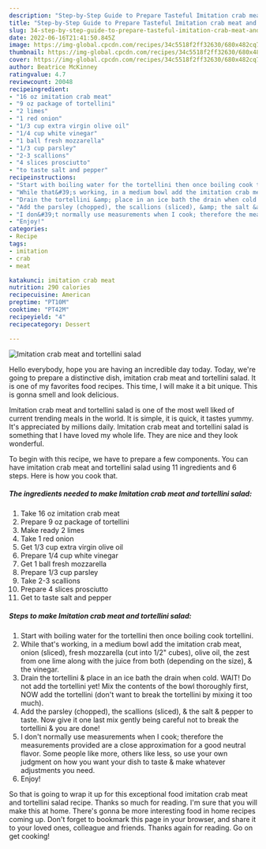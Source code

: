 ```yaml
---
description: "Step-by-Step Guide to Prepare Tasteful Imitation crab meat and tortellini salad"
title: "Step-by-Step Guide to Prepare Tasteful Imitation crab meat and tortellini salad"
slug: 34-step-by-step-guide-to-prepare-tasteful-imitation-crab-meat-and-tortellini-salad
date: 2022-06-16T21:41:50.845Z
image: https://img-global.cpcdn.com/recipes/34c5518f2ff32630/680x482cq70/imitation-crab-meat-and-tortellini-salad-recipe-main-photo.jpg
thumbnail: https://img-global.cpcdn.com/recipes/34c5518f2ff32630/680x482cq70/imitation-crab-meat-and-tortellini-salad-recipe-main-photo.jpg
cover: https://img-global.cpcdn.com/recipes/34c5518f2ff32630/680x482cq70/imitation-crab-meat-and-tortellini-salad-recipe-main-photo.jpg
author: Beatrice McKinney
ratingvalue: 4.7
reviewcount: 20048
recipeingredient:
- "16 oz imitation crab meat"
- "9 oz package of tortellini"
- "2 limes"
- "1 red onion"
- "1/3 cup extra virgin olive oil"
- "1/4 cup white vinegar"
- "1 ball fresh mozzarella"
- "1/3 cup parsley"
- "2-3 scallions"
- "4 slices prosciutto"
- "to taste salt and pepper"
recipeinstructions:
- "Start with boiling water for the tortellini then once boiling cook tortellini."
- "While that&#39;s working, in a medium bowl add the imitation crab meat, onion (sliced), fresh mozzarella (cut into 1/2&#34; cubes), olive oil, the zest from one lime along with the juice from both (depending on the size), &amp; the vinegar."
- "Drain the tortellini &amp; place in an ice bath the drain when cold. WAIT! Do not add the tortellini yet! Mix the contents of the bowl thoroughly first, NOW add the tortellini (don&#39;t want to break the tortellini by mixing it too much)."
- "Add the parsley (chopped), the scallions (sliced), &amp; the salt &amp; pepper to taste. Now give it one last mix gently being careful not to break the tortellini &amp; you are done!"
- "I don&#39;t normally use measurements when I cook; therefore the measurements provided are a close approximation for a good neutral flavor. Some people like more, others like less, so use your own judgment on how you want your dish to taste &amp; make whatever adjustments you need."
- "Enjoy!"
categories:
- Recipe
tags:
- imitation
- crab
- meat

katakunci: imitation crab meat 
nutrition: 290 calories
recipecuisine: American
preptime: "PT10M"
cooktime: "PT42M"
recipeyield: "4"
recipecategory: Dessert

---
```



![Imitation crab meat and tortellini salad](https://img-global.cpcdn.com/recipes/34c5518f2ff32630/680x482cq70/imitation-crab-meat-and-tortellini-salad-recipe-main-photo.jpg)

Hello everybody, hope you are having an incredible day today. Today, we're going to prepare a distinctive dish, imitation crab meat and tortellini salad. It is one of my favorites food recipes. This time, I will make it a bit unique. This is gonna smell and look delicious.

Imitation crab meat and tortellini salad is one of the most well liked of current trending meals in the world. It is simple, it is quick, it tastes yummy. It's appreciated by millions daily. Imitation crab meat and tortellini salad is something that I have loved my whole life. They are nice and they look wonderful.




To begin with this recipe, we have to prepare a few components. You can have imitation crab meat and tortellini salad using 11 ingredients and 6 steps. Here is how you cook that.

<!--inarticleads1-->

##### The ingredients needed to make Imitation crab meat and tortellini salad:

1. Take 16 oz imitation crab meat
1. Prepare 9 oz package of tortellini
1. Make ready 2 limes
1. Take 1 red onion
1. Get 1/3 cup extra virgin olive oil
1. Prepare 1/4 cup white vinegar
1. Get 1 ball fresh mozzarella
1. Prepare 1/3 cup parsley
1. Take 2-3 scallions
1. Prepare 4 slices prosciutto
1. Get to taste salt and pepper




<!--inarticleads2-->

##### Steps to make Imitation crab meat and tortellini salad:

1. Start with boiling water for the tortellini then once boiling cook tortellini.
1. While that&#39;s working, in a medium bowl add the imitation crab meat, onion (sliced), fresh mozzarella (cut into 1/2&#34; cubes), olive oil, the zest from one lime along with the juice from both (depending on the size), &amp; the vinegar.
1. Drain the tortellini &amp; place in an ice bath the drain when cold. WAIT! Do not add the tortellini yet! Mix the contents of the bowl thoroughly first, NOW add the tortellini (don&#39;t want to break the tortellini by mixing it too much).
1. Add the parsley (chopped), the scallions (sliced), &amp; the salt &amp; pepper to taste. Now give it one last mix gently being careful not to break the tortellini &amp; you are done!
1. I don&#39;t normally use measurements when I cook; therefore the measurements provided are a close approximation for a good neutral flavor. Some people like more, others like less, so use your own judgment on how you want your dish to taste &amp; make whatever adjustments you need.
1. Enjoy!




So that is going to wrap it up for this exceptional food imitation crab meat and tortellini salad recipe. Thanks so much for reading. I'm sure that you will make this at home. There's gonna be more interesting food in home recipes coming up. Don't forget to bookmark this page in your browser, and share it to your loved ones, colleague and friends. Thanks again for reading. Go on get cooking!
